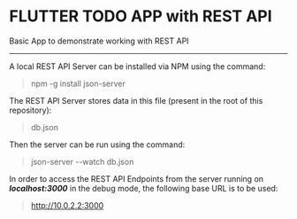 # FLUTTER TODO APP with REST API


Basic App to demonstrate working with REST API

---

A local REST API Server can be installed via NPM using the command:

> npm -g install json-server

The REST API Server stores data in this file (present in the root of this repository):

> db.json

Then the server can be run using the command:

> json-server --watch db.json

In order to access the REST API Endpoints from the server running on *__localhost:3000__* in the debug mode, the following base URL is to be used:

> http://10.0.2.2:3000
